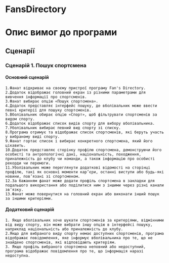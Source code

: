 # FansDirectory


# Опис вимог до програми 

## Сценарії

### Сценарій 1. Пошук спортсмена
#### Основний сценарій
	1.Фанат відкриває на своєму пристрої програму Fan's Directory.
  	2.Додаток відображає головний екран із різними параметрами для вивчення інформації про спортсменів.
  	3.Фанат вибирає опцію «Пошук спортсмена».
  	4.Додаток представляє інтерфейс пошуку, де вболівальник може ввести певні критерії для пошуку спортсменів.
  	5.Вболівальник обирає опцію «Спорт», щоб фільтрувати спортсменів за видом спорту.
  	6.Додаток відображає список видів спорту для вибору вболівальника.
  	7.Уболівальник вибирає певний вид спорту зі списку.
  	8.Програма отримує та відображає список спортсменів, які беруть участь у вибраному виді спорту.
  	9.Фанат гортає список і вибирає конкретного спортсмена, який його цікавить.
  	10.Додаток представляє сторінку профілю спортсмена, демонструючи його особисті та антропологічні дані, національність, походження, приналежність до клубу чи команди, а також інформацію про особисті рекорди чи перемоги.
  	11.Уболівальник може переглянути додаткові відомості на сторінці профілю, такі як основні моменти кар’єри, останні виступи або будь-які новини, пов’язані зі спортсменом.
  	12.За бажанням фанат може додати профіль спортсмена в закладки для подальшого використання або поділитися ним з іншими через різні канали зв’язку.
  	13.Фанат може повернутися на головний екран або виконати інший пошук за іншими критеріями.

#### Додатковий сценарій
	1. Якщо вболівальник хоче шукати спортсменів за критеріями, відмінними від виду спорту, він може вибрати іншу опцію в інтерфейсі пошуку, наприклад національність або приналежність до клубу.
  	2.Якщо для вибраного виду спорту немає доступних спортсменів, програма відображає повідомлення, яке інформує вболівальника про те, що не знайдено спортсменів, які відповідають критеріям.
  	3. Якщо профіль вибраного спортсмена неповний або недоступний, програма відображає повідомлення про те, що інформація наразі недоступна.
